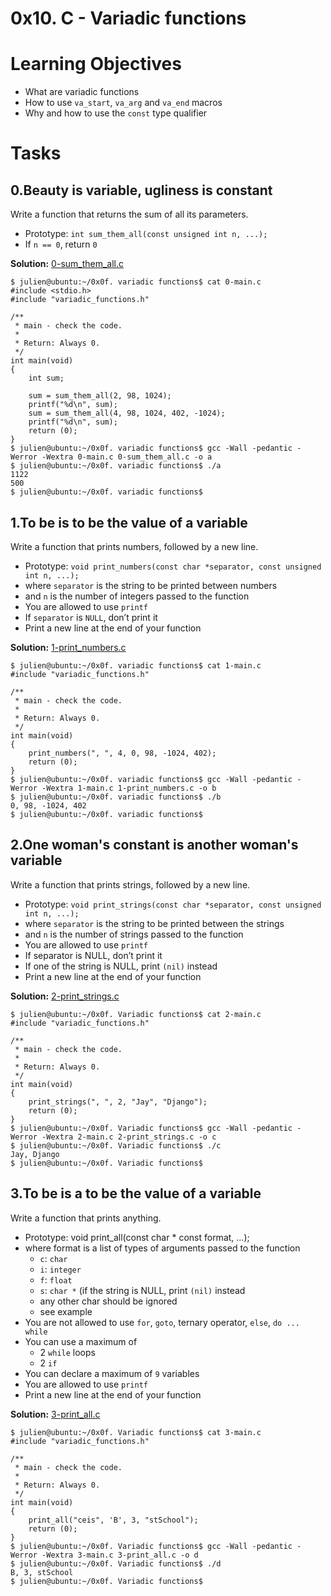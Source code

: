 # 0x10. C - Variadic functions

# Learning Objectives

- What are variadic functions
- How to use `va_start`, `va_arg` and `va_end` macros
- Why and how to use the `const` type qualifier

# Tasks

## 0.Beauty is variable, ugliness is constant

Write a function that returns the sum of all its parameters.

- Prototype: `int sum_them_all(const unsigned int n, ...);`
- If `n == 0`, return `0`

**Solution:** [0-sum_them_all.c](0-sum_them_all.c)

```
$ julien@ubuntu:~/0x0f. variadic functions$ cat 0-main.c
#include <stdio.h>
#include "variadic_functions.h"

/**
 * main - check the code.
 *
 * Return: Always 0.
 */
int main(void)
{
    int sum;

    sum = sum_them_all(2, 98, 1024);
    printf("%d\n", sum);
    sum = sum_them_all(4, 98, 1024, 402, -1024);
    printf("%d\n", sum);
    return (0);
}
$ julien@ubuntu:~/0x0f. variadic functions$ gcc -Wall -pedantic -Werror -Wextra 0-main.c 0-sum_them_all.c -o a
$ julien@ubuntu:~/0x0f. variadic functions$ ./a
1122
500
$ julien@ubuntu:~/0x0f. variadic functions$
```

## 1.To be is to be the value of a variable

Write a function that prints numbers, followed by a new line.

- Prototype: `void print_numbers(const char *separator, const unsigned int n, ...);`
- where `separator` is the string to be printed between numbers
- and `n` is the number of integers passed to the function
- You are allowed to use `printf`
- If `separator` is `NULL`, don’t print it
- Print a new line at the end of your function

**Solution:** [1-print_numbers.c](1-print_numbers.c)

```
$ julien@ubuntu:~/0x0f. variadic functions$ cat 1-main.c
#include "variadic_functions.h"

/**
 * main - check the code.
 *
 * Return: Always 0.
 */
int main(void)
{
    print_numbers(", ", 4, 0, 98, -1024, 402);
    return (0);
}
$ julien@ubuntu:~/0x0f. variadic functions$ gcc -Wall -pedantic -Werror -Wextra 1-main.c 1-print_numbers.c -o b
$ julien@ubuntu:~/0x0f. variadic functions$ ./b
0, 98, -1024, 402
$ julien@ubuntu:~/0x0f. variadic functions$
```

## 2.One woman's constant is another woman's variable

Write a function that prints strings, followed by a new line.

- Prototype: `void print_strings(const char *separator, const unsigned int n, ...);`
- where `separator` is the string to be printed between the strings
- and `n` is the number of strings passed to the function
- You are allowed to use `printf`
- If separator is NULL, don’t print it
- If one of the string is NULL, print `(nil)` instead
- Print a new line at the end of your function

**Solution:** [2-print_strings.c](2-print_strings.c)

```
$ julien@ubuntu:~/0x0f. Variadic functions$ cat 2-main.c
#include "variadic_functions.h"

/**
 * main - check the code.
 *
 * Return: Always 0.
 */
int main(void)
{
    print_strings(", ", 2, "Jay", "Django");
    return (0);
}
$ julien@ubuntu:~/0x0f. Variadic functions$ gcc -Wall -pedantic -Werror -Wextra 2-main.c 2-print_strings.c -o c
$ julien@ubuntu:~/0x0f. Variadic functions$ ./c
Jay, Django
$ julien@ubuntu:~/0x0f. Variadic functions$
```

## 3.To be is a to be the value of a variable

Write a function that prints anything.

- Prototype: void print_all(const char \* const format, ...);
- where format is a list of types of arguments passed to the function
  - `c`: `char`
  - `i`: `integer`
  - `f`: `float`
  - `s`: `char *` (if the string is NULL, print `(nil)` instead
  - any other char should be ignored
  - see example
- You are not allowed to use `for`, `goto`, ternary operator, `else`, `do ... while`
- You can use a maximum of
  - 2 `while` loops
  - 2 `if`
- You can declare a maximum of `9` variables
- You are allowed to use `printf`
- Print a new line at the end of your function

**Solution:** [3-print_all.c](3-print_all.c)

```
$ julien@ubuntu:~/0x0f. Variadic functions$ cat 3-main.c
#include "variadic_functions.h"

/**
 * main - check the code.
 *
 * Return: Always 0.
 */
int main(void)
{
    print_all("ceis", 'B', 3, "stSchool");
    return (0);
}
$ julien@ubuntu:~/0x0f. Variadic functions$ gcc -Wall -pedantic -Werror -Wextra 3-main.c 3-print_all.c -o d
$ julien@ubuntu:~/0x0f. Variadic functions$ ./d
B, 3, stSchool
$ julien@ubuntu:~/0x0f. Variadic functions$
```
